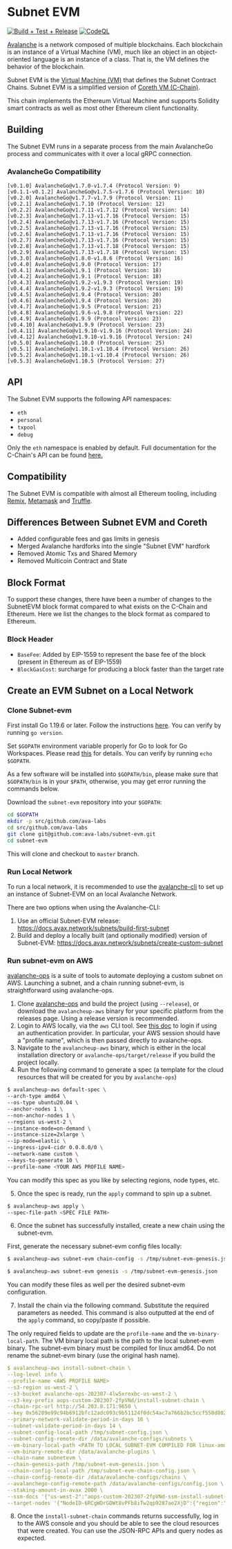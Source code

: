 # Subnet EVM

[![Build + Test + Release](https://github.com/ava-labs/subnet-evm/actions/workflows/lint-tests-release.yml/badge.svg)](https://github.com/ava-labs/subnet-evm/actions/workflows/lint-tests-release.yml)
[![CodeQL](https://github.com/ava-labs/subnet-evm/actions/workflows/codeql-analysis.yml/badge.svg)](https://github.com/ava-labs/subnet-evm/actions/workflows/codeql-analysis.yml)

[Avalanche](https://docs.avax.network/overview/getting-started/avalanche-platform) is a network composed of multiple blockchains.
Each blockchain is an instance of a Virtual Machine (VM), much like an object in an object-oriented language is an instance of a class.
That is, the VM defines the behavior of the blockchain.

Subnet EVM is the [Virtual Machine (VM)](https://docs.avax.network/learn/avalanche/virtual-machines) that defines the Subnet Contract Chains. Subnet EVM is a simplified version of [Coreth VM (C-Chain)](https://github.com/ava-labs/coreth).

This chain implements the Ethereum Virtual Machine and supports Solidity smart contracts as well as most other Ethereum client functionality.

## Building

The Subnet EVM runs in a separate process from the main AvalancheGo process and communicates with it over a local gRPC connection.

### AvalancheGo Compatibility

```text
[v0.1.0] AvalancheGo@v1.7.0-v1.7.4 (Protocol Version: 9)
[v0.1.1-v0.1.2] AvalancheGo@v1.7.5-v1.7.6 (Protocol Version: 10)
[v0.2.0] AvalancheGo@v1.7.7-v1.7.9 (Protocol Version: 11)
[v0.2.1] AvalancheGo@v1.7.10 (Protocol Version: 12)
[v0.2.2] AvalancheGo@v1.7.11-v1.7.12 (Protocol Version: 14)
[v0.2.3] AvalancheGo@v1.7.13-v1.7.16 (Protocol Version: 15)
[v0.2.4] AvalancheGo@v1.7.13-v1.7.16 (Protocol Version: 15)
[v0.2.5] AvalancheGo@v1.7.13-v1.7.16 (Protocol Version: 15)
[v0.2.6] AvalancheGo@v1.7.13-v1.7.16 (Protocol Version: 15)
[v0.2.7] AvalancheGo@v1.7.13-v1.7.16 (Protocol Version: 15)
[v0.2.8] AvalancheGo@v1.7.13-v1.7.18 (Protocol Version: 15)
[v0.2.9] AvalancheGo@v1.7.13-v1.7.18 (Protocol Version: 15)
[v0.3.0] AvalancheGo@v1.8.0-v1.8.6 (Protocol Version: 16)
[v0.4.0] AvalancheGo@v1.9.0 (Protocol Version: 17)
[v0.4.1] AvalancheGo@v1.9.1 (Protocol Version: 18)
[v0.4.2] AvalancheGo@v1.9.1 (Protocol Version: 18)
[v0.4.3] AvalancheGo@v1.9.2-v1.9.3 (Protocol Version: 19)
[v0.4.4] AvalancheGo@v1.9.2-v1.9.3 (Protocol Version: 19)
[v0.4.5] AvalancheGo@v1.9.4 (Protocol Version: 20)
[v0.4.6] AvalancheGo@v1.9.4 (Protocol Version: 20)
[v0.4.7] AvalancheGo@v1.9.5 (Protocol Version: 21)
[v0.4.8] AvalancheGo@v1.9.6-v1.9.8 (Protocol Version: 22)
[v0.4.9] AvalancheGo@v1.9.9 (Protocol Version: 23)
[v0.4.10] AvalancheGo@v1.9.9 (Protocol Version: 23)
[v0.4.11] AvalancheGo@v1.9.10-v1.9.16 (Protocol Version: 24)
[v0.4.12] AvalancheGo@v1.9.10-v1.9.16 (Protocol Version: 24)
[v0.5.0] AvalancheGo@v1.10.0 (Protocol Version: 25)
[v0.5.1] AvalancheGo@v1.10.1-v1.10.4 (Protocol Version: 26)
[v0.5.2] AvalancheGo@v1.10.1-v1.10.4 (Protocol Version: 26)
[v0.5.3] AvalancheGo@v1.10.5 (Protocol Version: 27)
```

## API

The Subnet EVM supports the following API namespaces:

- `eth`
- `personal`
- `txpool`
- `debug`

Only the `eth` namespace is enabled by default.
Full documentation for the C-Chain's API can be found [here.](https://docs.avax.network/apis/avalanchego/apis/c-chain)

## Compatibility

The Subnet EVM is compatible with almost all Ethereum tooling, including [Remix](https://docs.avax.network/dapps/smart-contracts/deploy-a-smart-contract-on-avalanche-using-remix-and-metamask/), [Metamask](https://docs.avax.network/dapps/smart-contracts/deploy-a-smart-contract-on-avalanche-using-remix-and-metamask/) and [Truffle](https://docs.avax.network/dapps/smart-contracts/using-truffle-with-the-avalanche-c-chain/).

## Differences Between Subnet EVM and Coreth

- Added configurable fees and gas limits in genesis
- Merged Avalanche hardforks into the single "Subnet EVM" hardfork
- Removed Atomic Txs and Shared Memory
- Removed Multicoin Contract and State

## Block Format

To support these changes, there have been a number of changes to the SubnetEVM block format compared to what exists on the C-Chain and Ethereum. Here we list the changes to the block format as compared to Ethereum.

### Block Header

- `BaseFee`: Added by EIP-1559 to represent the base fee of the block (present in Ethereum as of EIP-1559)
- `BlockGasCost`: surcharge for producing a block faster than the target rate

## Create an EVM Subnet on a Local Network

### Clone Subnet-evm

First install Go 1.19.6 or later. Follow the instructions [here](https://golang.org/doc/install). You can verify by running `go version`.

Set `$GOPATH` environment variable properly for Go to look for Go Workspaces. Please read [this](https://go.dev/doc/gopath_code) for details. You can verify by running `echo $GOPATH`.

As a few software will be installed into `$GOPATH/bin`, please make sure that `$GOPATH/bin` is in your `$PATH`, otherwise, you may get error running the commands below.

Download the `subnet-evm` repository into your `$GOPATH`:

```sh
cd $GOPATH
mkdir -p src/github.com/ava-labs
cd src/github.com/ava-labs
git clone git@github.com:ava-labs/subnet-evm.git
cd subnet-evm
```

This will clone and checkout to `master` branch.

### Run Local Network

To run a local network, it is recommended to use the [avalanche-cli](https://github.com/ava-labs/avalanche-cli#avalanche-cli) to set up an instance of Subnet-EVM on an local Avalanche Network.

There are two options when using the Avalanche-CLI:

1. Use an official Subnet-EVM release: https://docs.avax.network/subnets/build-first-subnet
2. Build and deploy a locally built (and optionally modified) version of Subnet-EVM: https://docs.avax.network/subnets/create-custom-subnet

### Run subnet-evm on AWS

[avalanche-ops](https://github.com/ava-labs/avalanche-ops) is a suite of tools to automate deploying a custom subnet on AWS. Launching a subnet, and a chain running subnet-evm, is straightforward using avalanche-ops. 

1. Clone [avalanche-ops](https://github.com/ava-labs/avalanche-ops) and build the project (using `--release`), or download the `avalancheup-aws` binary for your specific platform from the releases page. Using a release version is recommended.
2. Login to AWS locally, via the `aws` CLI tool. See [this doc](https://github.com/ava-labs/avalanche-ops#permissions) to login if using an authentication provider. In particular, your AWS session should have a "profile name", which is then passed directly to avalanche-ops.
3. Navigate to the `avalancheup-aws` binary, which is either in the local installation directory or `avalanche-ops/target/release` if you build the project locally.
4. Run the following command to generate a spec (a template for the cloud resources that will be created for you by `avalanche-ops`)
```bash
$ avalancheup-aws default-spec \
--arch-type amd64 \
--os-type ubuntu20.04 \
--anchor-nodes 1 \
--non-anchor-nodes 1 \
--regions us-west-2 \
--instance-mode=on-demand \
--instance-size=2xlarge \
--ip-mode=elastic \
--ingress-ipv4-cidr 0.0.0.0/0 \
--network-name custom \
--keys-to-generate 10 \
--profile-name <YOUR AWS PROFILE NAME>
```
You can modify this spec as you like by selecting regions, node types, etc.

5. Once the spec is ready, run the `apply` command to spin up a subnet. 
```bash
$ avalancheup-aws apply \
--spec-file-path <SPEC FILE PATH>
```

6. Once the subnet has successfully installed, create a new chain using the subnet-evm.

First, generate the necessary subnet-evm config files locally:
```bash
$ avalancheup-aws subnet-evm chain-config -s /tmp/subnet-evm-genesis.json
``` 
```bash
$ avalancheup-aws subnet-evm genesis -s /tmp/subnet-evm-genesis.json
```
You can modify these files as well per the desired subnet-evm configuration. 

7. Install the chain via the following command. Substitute the required parameters as needed. This command is also outputted at the end of the `apply` command, so copy/paste if possible.

The only required fields to update are the `profile-name` and the `vm-binary-local-path`. The VM binary local path is the path to the local subnet-evm binary. The subnet-evm binary must be compiled for linux amd64. Do not rename the subnet-evm binary (use the original hash name).
```yaml
$ avalancheup-aws install-subnet-chain \
--log-level info \
--profile-name <AWS PROFILE NAME> 
--s3-region us-west-2 \
--s3-bucket avalanche-ops-202307-4lw5xroxbc-us-west-2 \
--s3-key-prefix aops-custom-202307-2fpVNd/install-subnet-chain \
--chain-rpc-url http://54.203.8.171:9650 \
--key 0x56289e99c94b6912bfc12adc093c9b51124f0dc54ac7a766b2bc5ccf558d8027 \
--primary-network-validate-period-in-days 16 \
--subnet-validate-period-in-days 14 \
--subnet-config-local-path /tmp/subnet-config.json \
--subnet-config-remote-dir /data/avalanche-configs/subnets \
--vm-binary-local-path <PATH TO LOCAL SUBNET-EVM COMPILED FOR linux-amd64> \
--vm-binary-remote-dir /data/avalanche-plugins \
--chain-name subnetevm \
--chain-genesis-path /tmp/subnet-evm-genesis.json \
--chain-config-local-path /tmp/subnet-evm-chain-config.json \
--chain-config-remote-dir /data/avalanche-configs/chains \
--avalanchego-config-remote-path /data/avalanche-configs/config.json \
--staking-amount-in-avax 2000 \
--ssm-docs '{"us-west-2":"aops-custom-202307-2fpVNd-ssm-install-subnet-chain"}' \
--target-nodes '{"NodeID-6RCgWDrGDWt8vPFb8iTw2qp9287ae2XjD":{"region":"us-west-2","machine_id":"i-058653a153723d60a"},"NodeID-2bVWnx4sFGfzCTi8ntTHcdTKc7KJbGUKi":{"region":"us-west-2","machine_id":"i-08417d553a2f18491"}}'
```
8. Once the `install-subnet-chain` commands returns successfully, log in to the AWS console and you should be able to see the cloud resources that were created. You can use the JSON-RPC APIs and query nodes as expected.
